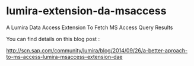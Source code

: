 lumira-extension-da-msaccess
============================

A Lumira Data Access Extension To Fetch MS Access Query Results

You can find details on this blog post : 

http://scn.sap.com/community/lumira/blog/2014/09/26/a-better-aproach-to-ms-access-lumira-msaccess-extension-dae
